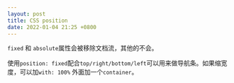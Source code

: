 ```yaml
---
layout: post
title: CSS position
date: 2022-01-04 21:25 +0800
---
```

`fixed` 和 `absolute`属性会被移除文档流，其他的不会。

使用`position: fixed`配合`top/right/bottom/left`可以用来做导航条。如果缩宽度，可以加`with: 100%` 外面加一个`container`。

